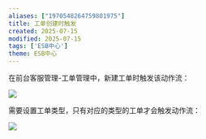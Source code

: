 ```yaml
---
aliases: ["1970548264759801975"]
title: 工单创建时触发
created: 2025-07-15
modified: 2025-07-15
tags: ['ESB中心']
theme: ESB中心
---
```


在前台客服管理-工单管理中，新建工单时触发该动作流：

![](aa570efe373148d304a0739a47b249bd.jpg)

需要设置工单类型，只有对应的类型的工单才会触发动作流：

![](df52e1f984edc333292674b490cb84f3.jpg)